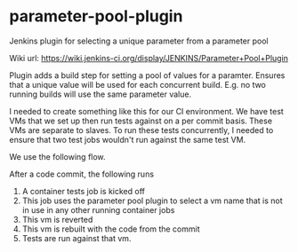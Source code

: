 # parameter-pool-plugin
Jenkins plugin for selecting a unique parameter from a parameter pool

Wiki url: https://wiki.jenkins-ci.org/display/JENKINS/Parameter+Pool+Plugin

Plugin adds a build step for setting a pool of values for a paramter.
Ensures that a unique value will be used for each concurrent build.
E.g. no two running builds will use the same parameter value.

I needed to create something like this for our CI environment.
We have test VMs that we set up then run tests against on a per commit basis.
These VMs are separate to slaves.
To run these tests concurrently, I needed to ensure that two test jobs wouldn't run against the same test VM.

We use the following flow.

After a code commit, the following runs

1) A container tests job is kicked off<br/>
2) This job uses the parameter pool plugin to select a vm name that is not in use in any other running container jobs<br/>
3) This vm is reverted<br/>
4) This vm is rebuilt with the code from the commit<br/>
5) Tests are run against that vm.
